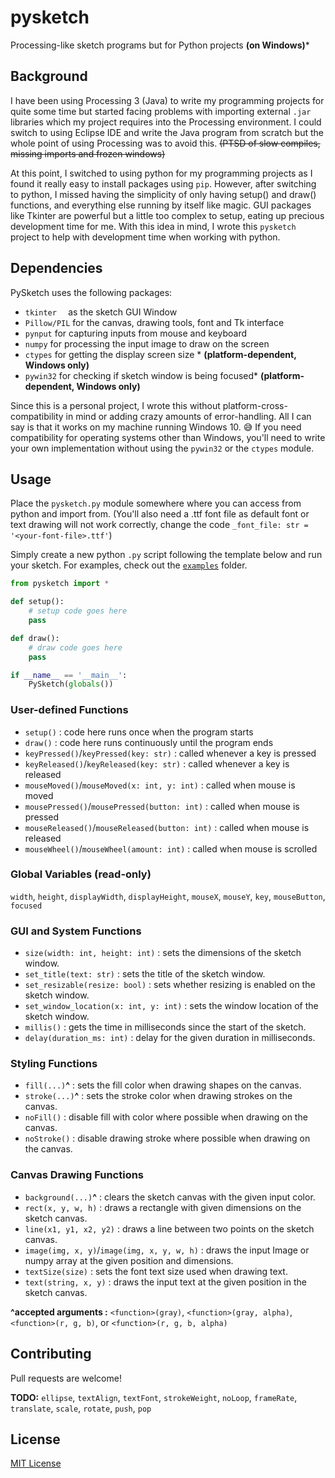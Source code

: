 # pysketch
Processing-like sketch programs but for Python projects **(on Windows)***

## Background
I have been using Processing 3 (Java) to write my programming projects for quite some time but started facing problems with importing external `.jar` libraries which my project requires into the Processing environment. I could switch to using Eclipse IDE and write the Java program from scratch but the whole point of using Processing was to avoid this. ~~(PTSD of slow compiles, missing imports and frozen windows)~~

At this point, I switched to using python for my programming projects as I found it really easy to install packages using `pip`. However, after switching to python, I missed having the simplicity of only having setup() and draw() functions, and everything else running by itself like magic. GUI packages like Tkinter are powerful but a little too complex to setup, eating up precious development time for me. With this idea in mind, I wrote this `pysketch` project to help with development time when working with python.

## Dependencies
PySketch uses the following packages:
 * ```tkinter  ``` as the sketch GUI Window
 * ```Pillow/PIL``` for the canvas, drawing tools, font and Tk interface
 * ```pynput``` for capturing inputs from mouse and keyboard
 * ```numpy``` for processing the input image to draw on the screen
 * ```ctypes``` for getting the display screen size * **(platform-dependent, Windows only)**
 * ```pywin32``` for checking if sketch window is being focused* **(platform-dependent, Windows only)**

Since this is a personal project, I wrote this without platform-cross-compatibility in mind or adding crazy amounts of error-handling. All I can say is that it works on my machine running Windows 10. 😅 If you need compatibility for operating systems other than Windows, you'll need to write your own implementation without using the `pywin32` or the `ctypes` module.
## Usage
Place the `pysketch.py` module somewhere where you can access from python and import from. (You'll also need a .ttf font file as default font or text drawing will not work correctly, change the code `_font_file: str = '<your-font-file>.ttf'`)

Simply create a new python `.py` script following the template below and run your sketch. For examples, check out the [`examples`](examples) folder.
```python
from pysketch import *

def setup():
    # setup code goes here
    pass

def draw():
    # draw code goes here
    pass

if __name__ == '__main__':
    PySketch(globals())
```
### User-defined Functions
 - `setup()` : code here runs once when the program starts
 - `draw()` : code here runs continuously until the program ends
 - `keyPressed()`/`keyPressed(key: str)` : called whenever a key is pressed
 - `keyReleased()`/`keyReleased(key: str)` : called whenever a key is released
 - `mouseMoved()`/`mouseMoved(x: int, y: int)` : called when mouse is moved
 - `mousePressed()`/`mousePressed(button: int)` : called when mouse is pressed
 - `mouseReleased()`/`mouseReleased(button: int)` : called when mouse is released
 - `mouseWheel()`/`mouseWheel(amount: int)` : called when mouse is scrolled
### Global Variables (read-only)
`width`, `height`, `displayWidth`, `displayHeight`, `mouseX`, `mouseY`, `key`, `mouseButton`, `focused`
### GUI and System Functions
 - `size(width: int, height: int)` : sets the dimensions of the sketch window.
 - `set_title(text: str)` : sets the title of the sketch window.
 - `set_resizable(resize: bool)` : sets whether resizing is enabled on the sketch window.
 - `set_window_location(x: int, y: int)` : sets the window location of the sketch window.
 - `millis()` : gets the time in milliseconds since the start of the sketch.
 - `delay(duration_ms: int)` : delay for the given duration in milliseconds.
### Styling Functions
 - `fill(...)`**^** : sets the fill color when drawing shapes on the canvas.
 - `stroke(...)`**^** : sets the stroke color when drawing strokes on the canvas.
 - `noFill()` : disable fill with color where possible when drawing on the canvas.
 - `noStroke()` : disable drawing stroke where possible when drawing on the canvas.
### Canvas Drawing Functions
 - `background(...)`**^** : clears the sketch canvas with the given input color.
 - `rect(x, y, w, h)` : draws a rectangle with given dimensions on the sketch canvas.
 - `line(x1, y1, x2, y2)` : draws a line between two points on the sketch canvas.
 - `image(img, x, y)`/`image(img, x, y, w, h)` : draws the input Image or numpy array at the given position and dimensions.
 - `textSize(size)` : sets the font text size used when drawing text.
 - `text(string, x, y)` : draws the input text at the given position in the sketch canvas.


**^accepted arguments :**  `<function>(gray)`, `<function>(gray, alpha)`, `<function>(r, g, b)`, or `<function>(r, g, b, alpha)`
## Contributing
Pull requests are welcome!


**TODO:** `ellipse`, `textAlign`, `textFont`, `strokeWeight`, `noLoop`, `frameRate`, `translate`, `scale`, `rotate`, `push`, `pop`

## License
[MIT License](https://choosealicense.com/licenses/mit/)
